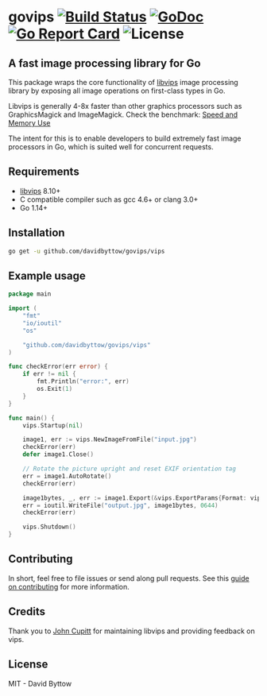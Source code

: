 # govips  [![Build Status](https://travis-ci.org/davidbyttow/govips.svg)](https://travis-ci.org/davidbyttow/govips) [![GoDoc](https://godoc.org/github.com/davidbyttow/govips?status.svg)](https://godoc.org/github.com/davidbyttow/govips) [![Go Report Card](http://goreportcard.com/badge/davidbyttow/govips)](http://goreportcard.com/report/davidbyttow/govips) ![License](https://img.shields.io/badge/license-MIT-blue.svg)

## A fast image processing library for Go
This package wraps the core functionality of [libvips](https://github.com/libvips/libvips) image processing library by exposing all image operations on first-class types in Go.

Libvips is generally 4-8x faster than other graphics processors such as GraphicsMagick and ImageMagick. Check the benchmark: [Speed and Memory Use](https://github.com/libvips/libvips/wiki/Speed-and-memory-use)

The intent for this is to enable developers to build extremely fast image processors in Go, which is suited well for concurrent requests.

## Requirements
- [libvips](https://github.com/libvips/libvips) 8.10+
- C compatible compiler such as gcc 4.6+ or clang 3.0+
- Go 1.14+

## Installation
```bash
go get -u github.com/davidbyttow/govips/vips
```

## Example usage
```go
package main

import (
	"fmt"
	"io/ioutil"
	"os"

	"github.com/davidbyttow/govips/vips"
)

func checkError(err error) {
	if err != nil {
		fmt.Println("error:", err)
		os.Exit(1)
	}
}

func main() {
	vips.Startup(nil)

	image1, err := vips.NewImageFromFile("input.jpg")
	checkError(err)
	defer image1.Close()

	// Rotate the picture upright and reset EXIF orientation tag
	err = image1.AutoRotate()
	checkError(err)

	image1bytes, _, err := image1.Export(&vips.ExportParams{Format: vips.ImageTypeJPEG})
	err = ioutil.WriteFile("output.jpg", image1bytes, 0644)
	checkError(err)

	vips.Shutdown()
}
```

## Contributing
In short, feel free to file issues or send along pull requests. See this [guide on contributing](https://github.com/davidbyttow/govips/blob/master/CONTRIBUTING.md) for more information.

## Credits
Thank you to [John Cupitt](https://github.com/jcupitt) for maintaining libvips and providing feedback on vips.

## License
MIT - David Byttow
